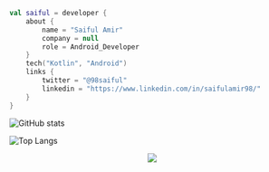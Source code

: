 
```kotlin
val saiful = developer {
    about {
        name = "Saiful Amir"
        company = null
        role = Android_Developer
    }
    tech("Kotlin", "Android")
    links {
        twitter = "@98saiful"
        linkedin = "https://www.linkedin.com/in/saifulamir98/"
    }
}
```

![GitHub stats](https://github-readme-stats.vercel.app/api?username=98saiful&show_icons=true&theme=gotham)

![Top Langs](https://github-readme-stats.vercel.app/api/top-langs/?username=98saiful&layout=compact&theme=gotham)

<p align="center">
<img src="https://visitor-badge.laobi.icu/badge?page_id=98saiful" id="counter">
</p>
